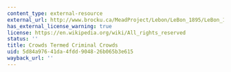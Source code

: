 ```yaml
---
content_type: external-resource
external_url: http://www.brocku.ca/MeadProject/Lebon/LeBon_1895/LeBon_1895_11.html
has_external_license_warning: true
license: https://en.wikipedia.org/wiki/All_rights_reserved
status: ''
title: Crowds Termed Criminal Crowds
uid: 5d84a976-41da-4fdd-9048-26b065b3e615
wayback_url: ''
---
```

